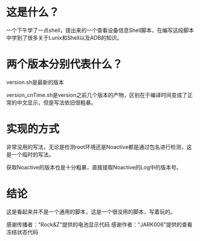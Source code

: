 # 这是什么？
一个下午学了一点shell，搓出来的一个查看设备信息Shell脚本，在编写这段脚本中学到了很多关于Lunix和Shell以及ADB的知识。
# 两个版本分别代表什么？
version.sh是最新的版本

version_cnTime.sh是version之前几个版本的产物，区别在于编译时间变成了正常的中文显示，但是写法依旧很粗暴。
# 实现的方式
非常没用的写法，无论是检测root环境还是Noactive都是通过包名进行检测，这是一个临时的写法。

获取Noactive的版本也是十分粗暴，直接提取Noactive的Log中的版本号。
# 结论
这是看起来并不是一个通用的脚本，这是一个很没用的脚本，写着玩的。

感谢传播者："Rock&Z"提供的电池显示代码
感谢作者："JARK006"提供的查看冻结状态代码
